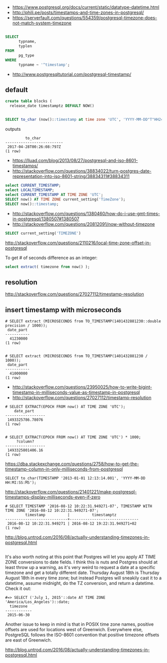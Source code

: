 - https://www.postgresql.org/docs/current/static/datatype-datetime.html
- http://phili.pe/posts/timestamps-and-time-zones-in-postgresql/
- https://serverfault.com/questions/554359/postgresql-timezone-does-not-match-system-timezone

##

```sql
SELECT
      typname,
      typlen
FROM
      pg_type
WHERE
      typname ~ '^timestamp';
```

- http://www.postgresqltutorial.com/postgresql-timestamp/

## default

```sql
create table blocks (
  release_date timestamptz DEFAULT NOW()
```

##

```sql
SELECT to_char (now()::timestamp at time zone 'UTC', 'YYYY-MM-DD"T"HH24:MI:SS:MS"Z"');
```

outputs

```
         to_char
--------------------------
 2017-04-28T00:26:08:797Z
(1 row)
```

- https://lluad.com/blog/2013/08/27/postgresql-and-iso-8601-timestamps/
- http://stackoverflow.com/questions/38834022/turn-postgres-date-representation-into-iso-8601-string/38834311#38834311


```sql
select CURRENT_TIMESTAMP;
select LOCALTIMESTAMP;
select CURRENT_TIMESTAMP AT TIME ZONE 'UTC';
SELECT now() AT TIME ZONE current_setting('TimeZone');
SELECT now()::timestamp;
```

- http://stackoverflow.com/questions/1380460/how-do-i-use-gmt-times-in-postgresql/1380507#1380507
- http://stackoverflow.com/questions/20812091/now-without-timezone

```sql
SELECT current_setting('TIMEZONE')
```

http://stackoverflow.com/questions/2110216/local-time-zone-offset-in-postgresql


To get # of seconds difference as an integer:

```sql
select extract( timezone from now() );
```


## resolution

http://stackoverflow.com/questions/27027112/timestamp-resolution

## insert timestamp with microseconds

```
# SELECT extract (MICROSECONDS from TO_TIMESTAMP(1401432881230::double precision / 1000));
 date_part
-----------
  41230000
(1 row)


# SELECT extract (MICROSECONDS from TO_TIMESTAMP(1401432881230 / 1000));
 date_part
-----------
  41000000
(1 row)
```

- http://stackoverflow.com/questions/23950025/how-to-write-bigint-timestamp-in-milliseconds-value-as-timestamp-in-postgresql
- http://stackoverflow.com/questions/27027112/timestamp-resolution


```                                                             ^
# SELECT EXTRACT(EPOCH FROM now() AT TIME ZONE 'UTC');
    date_part
------------------
 1493325786.78076
(1 row)


# SELECT EXTRACT(EPOCH FROM now() AT TIME ZONE 'UTC') * 1000;
     ?column?
------------------
 1493325801406.16
(1 row)
```

https://dba.stackexchange.com/questions/2758/how-to-get-the-timestamp-column-in-only-milliseconds-from-postgresql

`SELECT to_char(TIMESTAMP '2013-01-01 12:13:14.001', 'YYYY-MM-DD HH:MI:SS:MS');`

http://stackoverflow.com/questions/21401221/make-postgresql-timestamps-display-milliseconds-even-if-zero


```
# SELECT TIMESTAMP '2016-08-12 10:22:31.949271-07', TIMESTAMP WITH TIME ZONE '2016-08-12 10:22:31.949271-07';
         timestamp          |          timestamptz
----------------------------+-------------------------------
 2016-08-12 10:22:31.949271 | 2016-08-12 19:22:31.949271+02
(1 row)
```

http://blog.untrod.com/2016/08/actually-understanding-timezones-in-postgresql.html


##

It's also worth noting at this point that Postgres will let you apply AT TIME ZONE conversions to date fields. I think this is nuts and Postgres should at least throw up a warning, as it's very weird to request a date at a specific timezone and get a totally different date. Thursday August 18th is Thursday August 18th in every time zone; but instead Postgres will sneakily cast it to a datetime, assume midnight, do the TZ conversion, and return a datetime. Check it out:

```
#=> SELECT ('July 1, 2015'::date AT TIME ZONE 'America/Los_Angeles')::date;
  timezone
------------
 2015-06-30
 ```

Another issue to keep in mind is that in POSIX time zone names, positive offsets are used for locations west of Greenwich. Everywhere else, PostgreSQL follows the ISO-8601 convention that positive timezone offsets are east of Greenwich.

http://blog.untrod.com/2016/08/actually-understanding-timezones-in-postgresql.html
